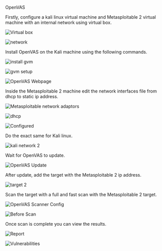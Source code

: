 OpenVAS

Firstly, configure a kali linux virtual machine and Metasploitable 2 virtual machine with an internal network using virtual box.

![Virtual box](https://github.com/SinaGhanadian/OpenVAS-Configuration-and-Scan/assets/15080146/3da23dd8-83fa-4be6-97a8-b7a5007d2508)

![network](https://github.com/SinaGhanadian/OpenVAS-Configuration-and-Scan/assets/15080146/6189a9e6-ad1f-4c7e-bba2-9a5f31837b5e)

Install OpenVAS on the Kali machine using the following commands.

![install gvm](https://github.com/SinaGhanadian/OpenVAS-Configuration-and-Scan/assets/15080146/2c62c3a9-fbdb-4fc8-8ac4-c0e1d9d2951f)

![gvm setup](https://github.com/SinaGhanadian/OpenVAS-Configuration-and-Scan/assets/15080146/1e3332d6-c0d3-418e-8a98-f24b71d1df71)

![OpenVAS Webpage](https://github.com/SinaGhanadian/OpenVAS-Configuration-and-Scan/assets/15080146/30eb226a-aac2-4cb0-aeca-feaa6ef30d80)

Inside the Metasploitable 2 machine edit the network interfaces file from dhcp to static ip address.

![Metasploitable network adaptors](https://github.com/SinaGhanadian/OpenVAS-Configuration-and-Scan/assets/15080146/5ac99bf4-86d9-4d94-a62a-eaea160484b8)

![dhcp](https://github.com/SinaGhanadian/OpenVAS-Configuration-and-Scan/assets/15080146/7400a22b-eb3b-423b-8517-e7f01b86c1c4)

![Configured](https://github.com/SinaGhanadian/OpenVAS-Configuration-and-Scan/assets/15080146/e94b55af-09a3-4dec-b9f7-9573827c5768)

Do the exact same for Kali linux.

![kali network 2](https://github.com/SinaGhanadian/OpenVAS-Configuration-and-Scan/assets/15080146/dc7e76d2-5de6-412b-9303-32f45403c877)

Wait for OpenVAS to update.

![OpenVAS Update](https://github.com/SinaGhanadian/OpenVAS-Configuration-and-Scan/assets/15080146/50941e11-3158-4f46-885c-a0864f8cecb9)

After update, add the target with the Metasploitable 2 ip address.

![target 2](https://github.com/SinaGhanadian/OpenVAS-Configuration-and-Scan/assets/15080146/98ac0ac4-c774-4ca0-becf-2f765752d2df)

Scan the target with a full and fast scan with the Metasploitable 2 target.

![OpenVAS Scanner Config](https://github.com/SinaGhanadian/OpenVAS-Configuration-and-Scan/assets/15080146/cdd4799b-eeca-4280-ae87-638021c09ce6)

![Before Scan](https://github.com/SinaGhanadian/OpenVAS-Configuration-and-Scan/assets/15080146/c8cffc2e-1e7c-4c55-a879-dd893ced16f4)

Once scan is complete you can view the results.

![Report](https://github.com/SinaGhanadian/OpenVAS-Configuration-and-Scan/assets/15080146/44e28584-b039-4e43-8bfd-303455e7c6e0)

![Vulnerabilities](https://github.com/SinaGhanadian/OpenVAS-Configuration-and-Scan/assets/15080146/d2cbd1d5-a6c7-44c4-b208-551e77660f68)


